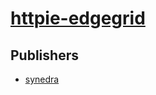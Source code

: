 # [httpie-edgegrid](https://pypi.org/project/httpie-edgegrid)



## Publishers
- [synedra](https://pypi.org/user/synedra)

